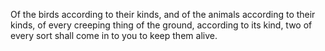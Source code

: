 Of the birds according to their kinds, and of the animals according to their kinds, of every creeping thing of the ground, according to its kind, two of every sort shall come in to you to keep them alive.
